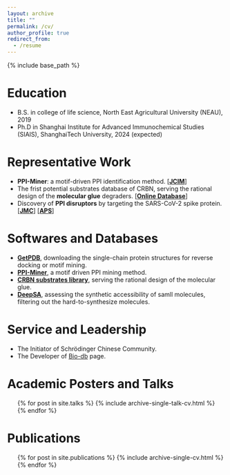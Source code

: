 ```yaml
---
layout: archive
title: ""
permalink: /cv/
author_profile: true
redirect_from:
  - /resume
---
```


{% include base_path %}

Education
======
* B.S. in college of life science, North East Agricultural University (NEAU), 2019
* Ph.D in Shanghai Institute for Advanced Immunochemical Studies (SIAIS), ShanghaiTech University, 2024 (expected)

Representative Work
=====
* **PPI-Miner**: a motif-driven PPI identification method. \[[**JCIM**](https://pubs.acs.org/doi/full/10.1021/acs.jcim.2c01033)\]
* The frist potential substrates database of CRBN, serving the rational design of the **molecular glue** degraders. \[[**Online Database**](https://bailab.siais.shanghaitech.edu.cn/services/crbn-subslib)\]
* Discovery of **PPI disruptors** by targeting the SARS-CoV-2 spike protein. \[[**JMC**](https://pubs.acs.org/doi/full/10.1021/acs.jmedchem.1c00320)\] \[[**APS**](https://www.nature.com/articles/s41401-021-00735-z)\]

Softwares and Databases
=====
* [**GetPDB**](https://github.com/Wang-Lin-boop/Schrodinger-Script), downloading the single-chain protein structures for reverse docking or motif mining.
* [**PPI-Miner**](https://github.com/Wang-Lin-boop/PPI-Miner), a motif driven PPI mining method.
* [**CRBN substrates library**](https://bailab.siais.shanghaitech.edu.cn/services/crbn-subslib), serving the rational design of the molecular glue.
* [**DeepSA**](https://github.com/Wang-Lin-boop/DeepSA/tree/main), assessing the synthetic accessibility of samll molecules, filtering out the hard-to-synthesize molecules.

Service and Leadership
======
* The Initiator of Schrödinger Chinese Community.
* The Developer of [Bio-db](https://wang-lin-boop.github.io/Biodb-Search/) page.

Academic Posters and Talks
======
  <ul>{% for post in site.talks %}
    {% include archive-single-talk-cv.html %}
  {% endfor %}</ul>

Publications
======
  <ul>{% for post in site.publications %}
    {% include archive-single-cv.html %}
  {% endfor %}</ul>

